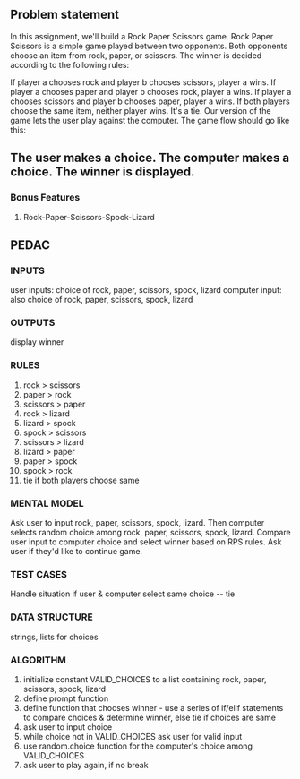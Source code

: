 ## Problem statement

In this assignment, we'll build a Rock Paper Scissors game. Rock Paper Scissors is a simple game played between two opponents. Both opponents choose an item from rock, paper, or scissors. The winner is decided according to the following rules:

If player a chooses rock and player b chooses scissors, player a wins.
If player a chooses paper and player b chooses rock, player a wins.
If player a chooses scissors and player b chooses paper, player a wins.
If both players choose the same item, neither player wins. It's a tie.
Our version of the game lets the user play against the computer. The game flow should go like this:

The user makes a choice.
The computer makes a choice.
The winner is displayed.
---------
### Bonus Features
1. Rock-Paper-Scissors-Spock-Lizard

## PEDAC

### INPUTS
user inputs: choice of rock, paper, scissors, spock, lizard
computer input: also choice of rock, paper, scissors, spock, lizard

### OUTPUTS

display winner

### RULES

1. rock > scissors
2. paper > rock
3. scissors > paper
4. rock > lizard
5. lizard > spock
6. spock > scissors
7. scissors > lizard
8. lizard > paper
9. paper > spock
10. spock > rock
11. tie if both players choose same

### MENTAL MODEL
Ask user to input rock, paper, scissors, spock, lizard. Then computer selects random choice among rock, paper, scissors, spock, lizard. Compare user input to computer choice and select winner based on RPS rules. Ask user if they'd like to continue game.

### TEST CASES 

Handle situation if user & computer select same choice -- tie

### DATA STRUCTURE

strings, lists for choices

### ALGORITHM
1. initialize constant VALID_CHOICES to a list containing rock, paper, scissors, spock, lizard
3. define prompt function
2. define function that chooses winner - use a series of 
if/elif statements to compare choices & determine winner, 
else tie if choices are same
3. ask user to input choice
4. while choice not in VALID_CHOICES
ask user for valid input
5. use random.choice function for the computer's choice among
VALID_CHOICES
6. ask user to play again, if no break

